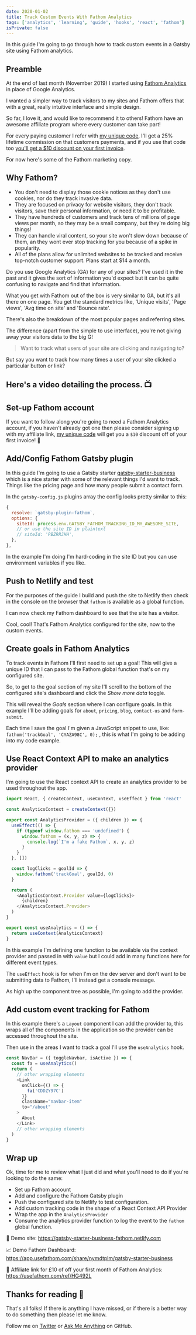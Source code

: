 ```yaml
---
date: 2020-01-02
title: Track Custom Events With Fathom Analytics
tags: ['analytics', 'learning', 'guide', 'hooks', 'react', 'fathom']
isPrivate: false
---
```


<script>
  import { YouTube } from 'sveltekit-embed'
</script>

In this guide I'm going to go through how to track custom events in a
Gatsby site using Fathom analytics.

## Preamble

At the end of last month (November 2019) I started using [Fathom
Analytics] in place of Google Analytics.

I wanted a simpler way to track visitors to my sites and Fathom offers
that with a great, really intuitive interface and simple design.

So far, I love it, and would like to recommend it to others! Fathom
have an awesome affiliate program where every customer can take part!

For every paying customer I refer with [my unique code], I'll get a
25% lifetime commission on that customers payments, and if you use
that code too [you'll get a $10 discount on your first invoice].

For now here's some of the Fathom marketing copy.

## Why Fathom?

- You don't need to display those cookie notices as they don't use
  cookies, nor do they track invasive data.
- They are focused on privacy for website visitors, they don't track
  visitors, save their personal information, or need it to be
  profitable.
- They have hundreds of customers and track tens of millions of page
  views per month, so they may be a small company, but they're doing
  big things!
- They can handle viral content, so your site won't slow down because
  of them, an they wont ever stop tracking for you because of a spike
  in popularity.
- All of the plans allow for unlimited websites to be tracked and
  receive top-notch customer support. Plans start at $14 a month.

Do you use Google Analytics (GA) for any of your sites? I've used it
in the past and it gives the sort of information you'd expect but it
can be quite confusing to navigate and find that information.

What you get with Fathom out of the box is very similar to GA, but
it's all there on one page. You get the standard metrics like, 'Unique
visits', 'Page views', 'Avg time on site' and 'Bounce rate'.

There's also the breakdown of the most popular pages and referring
sites.

The difference (apart from the simple to use interface), you're not
giving away your visitors data to the big G!

> Want to track what users of your site are clicking and navigating
> to?

But say you want to track how many times a user of your site clicked a
particular button or link?

## Here's a video detailing the process. 📺

<YouTube youTubeId="yeMCma4Ae7Q" />

## Set-up Fathom account

If you want to follow along you're going to need a Fathom Analytics
account, if you haven't already got one then please consider signing
up with my affiliate link, [my unique code] will get you a `$10`
discount off of your first invoice! 🤝

## Add/Config Fathom Gatsby plugin

In this guide I'm going to use a Gatsby starter
[gatsby-starter-business] which is a nice starter with some of the
relevant things I'd want to track. Things like the pricing page and
how many people submit a contact form.

In the `gatsby-config.js` plugins array the config looks pretty
similar to this:

<!-- cSpell:ignore PBZRRJHH -->

```js
{
  resolve: `gatsby-plugin-fathom`,
  options: {
    siteId: process.env.GATSBY_FATHOM_TRACKING_ID_MY_AWESOME_SITE,
    // or use the site ID in plaintext
    // siteId: 'PBZRRJHH',
  },
},
```

In the example I'm doing I'm hard-coding in the site ID but you can
use environment variables if you like.

## Push to Netlify and test

For the purposes of the guide I build and push the site to Netlify
then check in the console on the browser that `fathom` is available as
a global function.

I can now check my Fathom dashboard to see that the site has a
visitor.

Cool, cool! That's Fathom Analytics configured for the site, now to
the custom events.

## Create goals in Fathom Analytics

To track events in Fathom I'll first need to set up a goal! This will
give a unique ID that I can pass to the Fathom global function that's
on my configured site.

So, to get to the goal section of my site I'll scroll to the bottom of
the configured site's dashboard and click the _Show more data_ toggle.

This will reveal the _Goals_ section where I can configure goals. In
this example I'll be adding goals for `about`, `pricing`, `blog`,
`contact-us` and `form-submit`.

<!-- cSpell:ignore CYAZA -->

Each time I save the goal I'm given a JavaScript snippet to use, like:
`fathom('trackGoal', 'CYAZA98C', 0);` , this is what I'm going to be
adding into my code example.

## Use React Context API to make an analytics provider

I'm going to use the React context API to create an analytics provider
to be used throughout the app.

```js
import React, { createContext, useContext, useEffect } from 'react'

const AnalyticsContext = createContext({})

export const AnalyticsProvider = ({ children }) => {
  useEffect(() => {
    if (typeof window.fathom === 'undefined') {
      window.fathom = (x, y, z) => {
        console.log(`I'm a fake Fathom`, x, y, z)
      }
    }
  }, [])

  const logClicks = goalId => {
    window.fathom('trackGoal', goalId, 0)
  }

  return (
    <AnalyticsContext.Provider value={logClicks}>
      {children}
    </AnalyticsContext.Provider>
  )
}

export const useAnalytics = () => {
  return useContext(AnalyticsContext)
}
```

In this example I'm defining one function to be available via the
context provider and passed in with `value` but I could add in many
functions here for different event types.

The `useEffect` hook is for when I'm on the dev server and don't want
to be submitting data to Fathom, I'll instead get a console message.

As high up the component tree as possible, I'm going to add the
provider.

## Add custom event tracking for Fathom

In this example there's a `Layout` component I can add the provider
to, this wraps all of the components in the application so the
provider can be accessed throughout the site.

Then use in the areas I want to track a goal I'll use the
`useAnalytics` hook.

<!-- cSpell:ignore CDDZY -->

```js
const NavBar = ({ toggleNavbar, isActive }) => {
  const fa = useAnalytics()
  return (
    // other wrapping elements
    <Link
      onClick={() => {
        fa('CDDZY97C')
      }}
      className="navbar-item"
      to="/about"
    >
      About
    </Link>
    // other wrapping elements
  )
}
```

## Wrap up

Ok, time for me to review what I just did and what you'll need to do
if you're looking to do the same:

- Set up Fathom account
- Add and configure the Fathom Gatsby plugin
- Push the configured site to Netlify to test configuration.
- Add custom tracking code in the shape of a React Context API
  Provider
- Wrap the app in the `AnalyticsProvider`
- Consume the analytics provider function to log the event to the
  `fathom` global function.

🥁 Demo site: https://gatsby-starter-business-fathom.netlify.com

📈 Demo Fathom Dashboard:
https://app.usefathom.com/share/nymdtplm/gatsby-starter-business

🤝 Affiliate link for £10 of off your first month of Fathom Analytics:
https://usefathom.com/ref/HG492L

## Thanks for reading 🙏

That's all folks! If there is anything I have missed, or if there is a
better way to do something then please let me know.

Follow me on [Twitter] or [Ask Me Anything] on GitHub.

<!-- Links -->

[fathom analytics]: https://usefathom.com/
[you'll get a $10 discount on your first invoice]:
  https://usefathom.com/ref/HG492L
[my unique code]: https://usefathom.com/ref/HG492L
[gatsby plugin for fathom]:
  https://www.gatsbyjs.com/packages/gatsby-plugin-fathom/
[fathom dashboard]: https://app.usefathom.com/#/settings/sites
[gatsby-starter-business]:
  https://github.com/v4iv/gatsby-starter-business
[twitter]: https://twitter.com/spences10
[ask me anything]: https://github.com/spences10/ama
